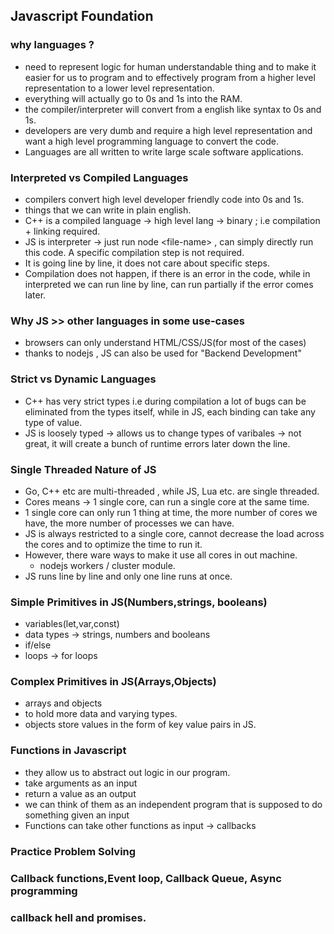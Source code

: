 ## Javascript Foundation

### why languages ?

- need to represent logic for human understandable thing and to make it easier for us to program and to effectively program from a higher level representation to a lower level representation.
- everything will actually go to 0s and 1s into the RAM.
- the compiler/interpreter will convert from a english like syntax to 0s and 1s.
- developers are very dumb and require a high level representation and want a high level programming language to convert the code.
- Languages are all written to write large scale software applications.

### Interpreted vs Compiled Languages

- compilers convert high level developer friendly code into 0s and 1s.
- things that we can write in plain english.
- C++ is a compiled language -> high level lang -> binary ; i.e compilation + linking required.
- JS is interpreter -> just run node \<file-name> , can simply directly run this code. A specific compilation step is not required.
- It is going line by line, it does not care about specific steps.
- Compilation does not happen, if there is an error in the code, while in interpreted we can run line by line, can run partially if the error comes later.

### Why JS >> other languages in some use-cases

- browsers can only understand HTML/CSS/JS(for most of the cases)
- thanks to nodejs , JS can also be used for "Backend Development"

### Strict vs Dynamic Languages

- C++ has very strict types i.e during compilation a lot of bugs can be eliminated from the types itself, while in JS, each binding can take any type of value.
- JS is loosely typed -> allows us to change types of varibales -> not great, it will create a bunch of runtime errors later down the line.

### Single Threaded Nature of JS

- Go, C++ etc are multi-threaded , while JS, Lua etc. are single threaded.
- Cores means -> 1 single core, can run a single core at the same time.
- 1 single core can only run 1 thing at time, the more number of cores we have, the more number of processes we can have.
- JS is always restricted to a single core, cannot decrease the load across the cores and to optimize the time to run it.
- However, there ware ways to make it use all cores in out machine.
  - nodejs workers / cluster module.
- JS runs line by line and only one line runs at once.

### Simple Primitives in JS(Numbers,strings, booleans)

- variables(let,var,const)
- data types -> strings, numbers and booleans
- if/else
- loops -> for loops

### Complex Primitives in JS(Arrays,Objects)

- arrays and objects
- to hold more data and varying types.
- objects store values in the form of key value pairs in JS.

### Functions in Javascript

- they allow us to abstract out logic in our program.
- take arguments as an input
- return a value as an output
- we can think of them as an independent program that is supposed to do something given an input
- Functions can take other functions as input -> callbacks

### Practice Problem Solving

### Callback functions,Event loop, Callback Queue, Async programming

### callback hell and promises.
